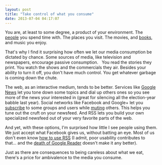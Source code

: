 ```yaml
---
layout: post
title: "Take control of what you consume"
date: 2013-07-04 04:17:07
---
```


You are, at least to some degree, a product of your environment. The [people][1] you spend time with. The places you visit. The movies, and [books][2], and music you enjoy.

 [1]: http://www.bryanbraun.com/2011/04/18/location-location-location
 [2]: http://www.bryanbraun.com/books

That's why I find it surprising how often we let our media consumption be dictated by chance. Some sources of media, like television and newspapers, encourage passive consumption.   You read the stories they print. You watch the shows and the commercials they air. Besides your ability to turn it off, you don't have much control. You get whatever garbage is coming down the chute.

The web, as an interactive medium, tends to be better. Services like <a href="https://news.google.com/" target="_blank" rel="noopener noreferrer" title="Click the gear. Instantly intuitive customization = UI win.">Google News</a> let you tone down some topics and dial up others ones so you see more of the news your interested in (great for silencing all the election-year babble last year). Social networks like Facebook and Google+ let you [subscribe][3] to some groups and users while [muting][4] others. This helps you tune out the cruft on your newsfeed. And RSS lets you build your own specialized newsfeed out of your very favorite parts of the web.

 [3]: https://www.facebook.com/blog/blog.php?post=10150280039742131
 [4]: https://plus.google.com/109164280656499025716/posts/PhUBmfBk4Zp

And yet, with these options, I'm surprised how little I see people using them. We just accept what Facebook gives us, without batting an eye. Most of us don't even know <a href="http://www.commoncraft.com/video/rss" target="_blank" rel="noopener noreferrer" title="If this is you... watch this video now. Lifechanging.">how to use RSS</a> (I admit, poor usability contributes to that… and the <a href="http://www.npr.org/blogs/alltechconsidered/2013/06/30/195875609/q-a-on-the-death-of-google-reader-and-the-future-of-reading" target="_blank" rel="noopener noreferrer">death of Google Reader</a> doesn't make it any better).

Just as there are consequences to being careless about what we eat, there's a price for ambivalence to the media you consume.